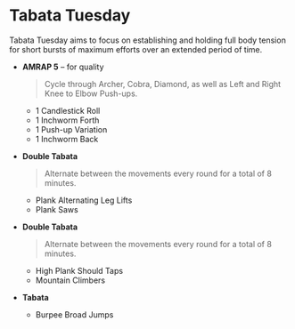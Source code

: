 # Tabata Tuesday

Tabata Tuesday aims to focus on establishing and holding full body tension for short bursts of maximum efforts over an extended period of time.

- **AMRAP 5** – for quality

  > Cycle through Archer, Cobra, Diamond, as well as Left and Right Knee to Elbow Push-ups.

  - 1 Candlestick Roll
  - 1 Inchworm Forth
  - 1 Push-up Variation
  - 1 Inchworm Back

- **Double Tabata**

  > Alternate between the movements every round for a total of 8 minutes.

  - Plank Alternating Leg Lifts
  - Plank Saws

- **Double Tabata**

  > Alternate between the movements every round for a total of 8 minutes.

  - High Plank Should Taps
  - Mountain Climbers

- **Tabata**

  - Burpee Broad Jumps
